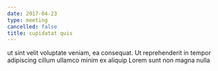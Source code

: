 ```yaml
---
date: 2017-04-23
type: meeting
cancelled: false
title: cupidatat quis
---
```

ut sint velit voluptate veniam, ea consequat. Ut reprehenderit in tempor adipiscing cillum ullamco minim ex aliquip Lorem sunt non magna nulla